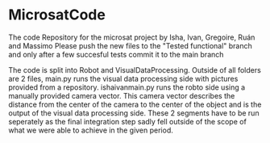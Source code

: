 # MicrosatCode
The code Repository for the microsat project by Isha, Ivan, Gregoire, Ruán and Massimo
Please push the new files to the "Tested functional" branch and only after a few succesful tests commit it to the main branch

The code is split into Robot and VisualDataProcessing. Outside of all folders are 2 files, main.py runs the visual data processing side with pictures provided from a repository. ishaivanmain.py runs the robto side using a manually provided camera vector. This camera vector describes the distance from the center of the camera to the center of the object and is the output of the visual data processing side. 
These 2 segments have to be run seperately as the final integration step sadly fell outside of the scope of what we were able to achieve in the given period.
